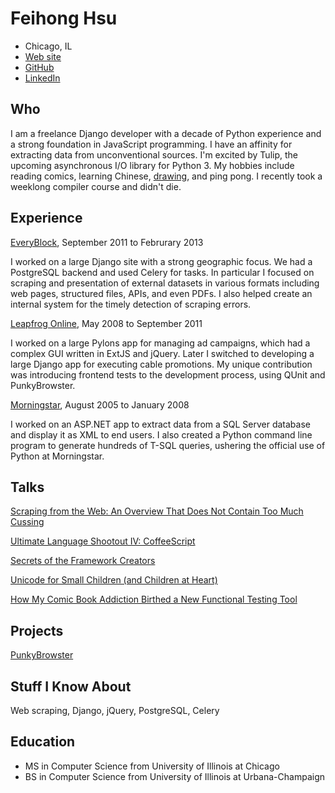 Feihong Hsu
===========

- Chicago, IL
- [Web site](http://feihonghsu.com)
- [GitHub](https://github.com/feihong)
- [LinkedIn](http://www.linkedin.com/in/feihonghsu)

Who
---

I am a freelance Django developer with a decade of Python experience and a strong foundation in JavaScript programming. I have an affinity for extracting data from unconventional sources. I'm excited by Tulip, the upcoming asynchronous I/O library for Python 3. My hobbies include reading comics, learning Chinese, [drawing](http://megafeihong.tumblr.com), and ping pong. I recently took a weeklong compiler course and didn't die.

Experience
----------

[EveryBlock](http://everyblock.com), September 2011 to Februrary 2013

I worked on a large Django site with a strong geographic focus. We had a PostgreSQL backend and used Celery for tasks. In particular I focused on scraping and presentation of external datasets in various formats including web pages, structured files, APIs, and even PDFs. I also helped create an internal system for the timely detection of scraping errors.

[Leapfrog Online](http://leapfrogonline.com), May 2008 to September 2011

I worked on a large Pylons app for managing ad campaigns, which had a complex GUI written in ExtJS and jQuery. Later I switched to developing a large Django app for executing cable promotions. My unique contribution was introducing frontend tests to the development process, using QUnit and PunkyBrowster.

[Morningstar](http://morningstar.com), August 2005 to January 2008

I worked on an ASP.NET app to extract data from a SQL Server database and display it as XML to end users. I also created a Python command line program to generate hundreds of T-SQL queries, ushering the official use of Python at Morningstar.

Talks
-----

[Scraping from the Web: An Overview That Does Not Contain Too Much Cussing](http://pyvideo.org/video/1649/scraping-with-python)

[Ultimate Language Shootout IV: CoffeeScript](http://pyvideo.org/video/1864/ultimate-language-shootout-iv-coffeescript)

[Secrets of the Framework Creators](http://feihonghsu.com/secrets/)

[Unicode for Small Children (and Children at Heart)](http://www.slideshare.net/megafeihong/unicode-for-small-children-and-children-at-heart)

[How My Comic Book Addiction Birthed a New Functional Testing Tool](http://www.slideshare.net/megafeihong/how-my-comic-book-obsession-birthed-a-new-functional-testing-tool)

Projects
--------

[PunkyBrowster](https://pypi.python.org/pypi/PunkyBrowster)

Stuff I Know About
------------------

Web scraping, Django, jQuery, PostgreSQL, Celery

Education
---------

- MS in Computer Science from University of Illinois at Chicago
- BS in Computer Science from University of Illinois at Urbana-Champaign
